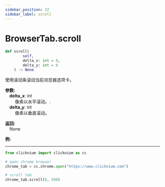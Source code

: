 ```yaml
---
sidebar_position: 22
sidebar_label: scroll
---
```

# BrowserTab.scroll

```python
def scroll(
        self,
        delta_x: int = 0,
        delta_y: int = 0
    ) -> None
```  

使用滚动条滚动当前浏览器选项卡。

**参数:**  
    &emsp;**delta_x**: int   
        &emsp;&emsp;  像素以水平滚动。.  
    &emsp;**delta_y**: int   
        &emsp;&emsp; 像素以垂直滚动。

**返回:**  
    &emsp;None

**例:**
***
```python
from clicknium import clicknium as cc

# open chrome browser
chrome_tab = cc.chrome.open("https://www.clicknium.com")

# scroll tab
chrome_tab.scroll(0, 500)
```